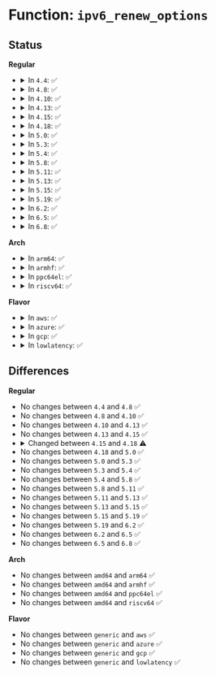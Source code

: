 # Function: <code>ipv6_renew_options</code>

## Status
<b>Regular</b>
<ul>
<li>
<details>
<summary>In <code>4.4</code>: ✅</summary>

```c
struct ipv6_txoptions *ipv6_renew_options(struct sock *sk, struct ipv6_txoptions *opt, int newtype, struct ipv6_opt_hdr *newopt, int newoptlen);
```

**Collision:** Unique Global

**Inline:** No

**Transformation:** False

**Instances:**

```
In net/ipv6/exthdrs.c (ffffffff817f3d00)
Location: net/ipv6/exthdrs.c:762
Inline: False
```
**Symbols:**

```
ffffffff817f3d00-ffffffff817f4033: ipv6_renew_options (STB_GLOBAL)
```
</details>
</li>
<li>
<details>
<summary>In <code>4.8</code>: ✅</summary>

```c
struct ipv6_txoptions *ipv6_renew_options(struct sock *sk, struct ipv6_txoptions *opt, int newtype, struct ipv6_opt_hdr *newopt, int newoptlen);
```

**Collision:** Unique Global

**Inline:** No

**Transformation:** False

**Instances:**

```
In net/ipv6/exthdrs.c (ffffffff81862c20)
Location: net/ipv6/exthdrs.c:810
Inline: False
Direct callers:
  - net/ipv6/exthdrs.c:ipv6_renew_options_kern
```
**Symbols:**

```
ffffffff81862c20-ffffffff81862f55: ipv6_renew_options (STB_GLOBAL)
```
</details>
</li>
<li>
<details>
<summary>In <code>4.10</code>: ✅</summary>

```c
struct ipv6_txoptions *ipv6_renew_options(struct sock *sk, struct ipv6_txoptions *opt, int newtype, struct ipv6_opt_hdr *newopt, int newoptlen);
```

**Collision:** Unique Global

**Inline:** No

**Transformation:** False

**Instances:**

```
In net/ipv6/exthdrs.c (ffffffff81895230)
Location: net/ipv6/exthdrs.c:1026
Inline: False
Direct callers:
  - net/ipv6/exthdrs.c:ipv6_renew_options_kern
```
**Symbols:**

```
ffffffff81895230-ffffffff81895565: ipv6_renew_options (STB_GLOBAL)
```
</details>
</li>
<li>
<details>
<summary>In <code>4.13</code>: ✅</summary>

```c
struct ipv6_txoptions *ipv6_renew_options(struct sock *sk, struct ipv6_txoptions *opt, int newtype, struct ipv6_opt_hdr *newopt, int newoptlen);
```

**Collision:** Unique Global

**Inline:** No

**Transformation:** False

**Instances:**

```
In net/ipv6/exthdrs.c (ffffffff818bb7a0)
Location: net/ipv6/exthdrs.c:1028
Inline: False
Direct callers:
  - net/ipv6/exthdrs.c:ipv6_renew_options_kern
```
**Symbols:**

```
ffffffff818bb7a0-ffffffff818bbad0: ipv6_renew_options (STB_GLOBAL)
```
</details>
</li>
<li>
<details>
<summary>In <code>4.15</code>: ✅</summary>

```c
struct ipv6_txoptions *ipv6_renew_options(struct sock *sk, struct ipv6_txoptions *opt, int newtype, struct ipv6_opt_hdr *newopt, int newoptlen);
```

**Collision:** Unique Global

**Inline:** No

**Transformation:** False

**Instances:**

```
In net/ipv6/exthdrs.c (ffffffff8193e860)
Location: net/ipv6/exthdrs.c:1078
Inline: False
Direct callers:
  - net/ipv6/exthdrs.c:ipv6_renew_options_kern
```
**Symbols:**

```
ffffffff8193e860-ffffffff8193eb90: ipv6_renew_options (STB_GLOBAL)
```
</details>
</li>
<li>
<details>
<summary>In <code>4.18</code>: ✅</summary>

```c
struct ipv6_txoptions *ipv6_renew_options(struct sock *sk, struct ipv6_txoptions *opt, int newtype, struct ipv6_opt_hdr *newopt);
```

**Collision:** Unique Global

**Inline:** No

**Transformation:** False

**Instances:**

```
In net/ipv6/exthdrs.c (ffffffff819977a0)
Location: net/ipv6/exthdrs.c:1057
Inline: False
Direct callers:
  - net/ipv6/calipso.c:calipso_req_delattr
  - net/ipv6/calipso.c:calipso_req_setattr
  - net/ipv6/calipso.c:calipso_opt_update
  - net/ipv6/calipso.c:calipso_opt_update
```
**Symbols:**

```
ffffffff819977a0-ffffffff81997ab0: ipv6_renew_options (STB_GLOBAL)
```
</details>
</li>
<li>
<details>
<summary>In <code>5.0</code>: ✅</summary>

```c
struct ipv6_txoptions *ipv6_renew_options(struct sock *sk, struct ipv6_txoptions *opt, int newtype, struct ipv6_opt_hdr *newopt);
```

**Collision:** Unique Global

**Inline:** No

**Transformation:** False

**Instances:**

```
In net/ipv6/exthdrs.c (ffffffff819ce070)
Location: net/ipv6/exthdrs.c:1057
Inline: False
Direct callers:
  - net/ipv6/calipso.c:calipso_req_delattr
  - net/ipv6/calipso.c:calipso_req_setattr
  - net/ipv6/calipso.c:calipso_opt_update
  - net/ipv6/calipso.c:calipso_opt_update
```
**Symbols:**

```
ffffffff819ce070-ffffffff819ce381: ipv6_renew_options (STB_GLOBAL)
```
</details>
</li>
<li>
<details>
<summary>In <code>5.3</code>: ✅</summary>

```c
struct ipv6_txoptions *ipv6_renew_options(struct sock *sk, struct ipv6_txoptions *opt, int newtype, struct ipv6_opt_hdr *newopt);
```

**Collision:** Unique Global

**Inline:** No

**Transformation:** False

**Instances:**

```
In net/ipv6/exthdrs.c (ffffffff81a3cc80)
Location: net/ipv6/exthdrs.c:1053
Inline: False
Direct callers:
  - net/ipv6/calipso.c:calipso_req_delattr
  - net/ipv6/calipso.c:calipso_req_setattr
  - net/ipv6/calipso.c:calipso_opt_update
  - net/ipv6/calipso.c:calipso_opt_update
```
**Symbols:**

```
ffffffff81a3cc80-ffffffff81a3cfaf: ipv6_renew_options (STB_GLOBAL)
```
</details>
</li>
<li>
<details>
<summary>In <code>5.4</code>: ✅</summary>

```c
struct ipv6_txoptions *ipv6_renew_options(struct sock *sk, struct ipv6_txoptions *opt, int newtype, struct ipv6_opt_hdr *newopt);
```

**Collision:** Unique Global

**Inline:** No

**Transformation:** False

**Instances:**

```
In net/ipv6/exthdrs.c (ffffffff81a73900)
Location: net/ipv6/exthdrs.c:1053
Inline: False
Direct callers:
  - net/ipv6/calipso.c:calipso_req_delattr
  - net/ipv6/calipso.c:calipso_req_setattr
  - net/ipv6/calipso.c:calipso_opt_update
  - net/ipv6/calipso.c:calipso_opt_update
```
**Symbols:**

```
ffffffff81a73900-ffffffff81a73c2f: ipv6_renew_options (STB_GLOBAL)
```
</details>
</li>
<li>
<details>
<summary>In <code>5.8</code>: ✅</summary>

```c
struct ipv6_txoptions *ipv6_renew_options(struct sock *sk, struct ipv6_txoptions *opt, int newtype, struct ipv6_opt_hdr *newopt);
```

**Collision:** Unique Global

**Inline:** No

**Transformation:** False

**Instances:**

```
In net/ipv6/exthdrs.c (ffffffff81b6db30)
Location: net/ipv6/exthdrs.c:1250
Inline: False
Direct callers:
  - net/ipv6/calipso.c:calipso_req_delattr
  - net/ipv6/calipso.c:calipso_req_setattr
  - net/ipv6/calipso.c:calipso_opt_update
  - net/ipv6/calipso.c:calipso_opt_update
```
**Symbols:**

```
ffffffff81b6db30-ffffffff81b6de5b: ipv6_renew_options (STB_GLOBAL)
```
</details>
</li>
<li>
<details>
<summary>In <code>5.11</code>: ✅</summary>

```c
struct ipv6_txoptions *ipv6_renew_options(struct sock *sk, struct ipv6_txoptions *opt, int newtype, struct ipv6_opt_hdr *newopt);
```

**Collision:** Unique Global

**Inline:** No

**Transformation:** False

**Instances:**

```
In net/ipv6/exthdrs.c (ffffffff81b7c5e0)
Location: net/ipv6/exthdrs.c:1244
Inline: False
Direct callers:
  - net/ipv6/ipv6_sockglue.c:ipv6_set_opt_hdr
  - net/ipv6/calipso.c:calipso_req_delattr
  - net/ipv6/calipso.c:calipso_req_setattr
  - net/ipv6/calipso.c:calipso_opt_update
```
**Symbols:**

```
ffffffff81b7c5e0-ffffffff81b7c8df: ipv6_renew_options (STB_GLOBAL)
```
</details>
</li>
<li>
<details>
<summary>In <code>5.13</code>: ✅</summary>

```c
struct ipv6_txoptions *ipv6_renew_options(struct sock *sk, struct ipv6_txoptions *opt, int newtype, struct ipv6_opt_hdr *newopt);
```

**Collision:** Unique Global

**Inline:** No

**Transformation:** False

**Instances:**

```
In net/ipv6/exthdrs.c (ffffffff81b6b1a0)
Location: net/ipv6/exthdrs.c:1244
Inline: False
Direct callers:
  - net/ipv6/ipv6_sockglue.c:ipv6_set_opt_hdr
  - net/ipv6/calipso.c:calipso_req_delattr
  - net/ipv6/calipso.c:calipso_req_setattr
  - net/ipv6/calipso.c:calipso_opt_update
```
**Symbols:**

```
ffffffff81b6b1a0-ffffffff81b6b49f: ipv6_renew_options (STB_GLOBAL)
```
</details>
</li>
<li>
<details>
<summary>In <code>5.15</code>: ✅</summary>

```c
struct ipv6_txoptions *ipv6_renew_options(struct sock *sk, struct ipv6_txoptions *opt, int newtype, struct ipv6_opt_hdr *newopt);
```

**Collision:** Unique Global

**Inline:** No

**Transformation:** False

**Instances:**

```
In net/ipv6/exthdrs.c (ffffffff81c33000)
Location: net/ipv6/exthdrs.c:1292
Inline: False
Direct callers:
  - net/ipv6/ipv6_sockglue.c:ipv6_set_opt_hdr
  - net/ipv6/calipso.c:calipso_req_delattr
  - net/ipv6/calipso.c:calipso_req_setattr
  - net/ipv6/calipso.c:calipso_opt_update
```
**Symbols:**

```
ffffffff81c33000-ffffffff81c332ff: ipv6_renew_options (STB_GLOBAL)
```
</details>
</li>
<li>
<details>
<summary>In <code>5.19</code>: ✅</summary>

```c
struct ipv6_txoptions *ipv6_renew_options(struct sock *sk, struct ipv6_txoptions *opt, int newtype, struct ipv6_opt_hdr *newopt);
```

**Collision:** Unique Global

**Inline:** No

**Transformation:** False

**Instances:**

```
In net/ipv6/exthdrs.c (ffffffff81dd0750)
Location: net/ipv6/exthdrs.c:1293
Inline: False
Direct callers:
  - net/ipv6/ipv6_sockglue.c:ipv6_set_opt_hdr
  - net/ipv6/calipso.c:calipso_req_delattr
  - net/ipv6/calipso.c:calipso_req_setattr
  - net/ipv6/calipso.c:calipso_opt_update
  - net/ipv6/calipso.c:calipso_opt_update
```
**Symbols:**

```
ffffffff81dd0750-ffffffff81dd0af6: ipv6_renew_options (STB_GLOBAL)
```
</details>
</li>
<li>
<details>
<summary>In <code>6.2</code>: ✅</summary>

```c
struct ipv6_txoptions *ipv6_renew_options(struct sock *sk, struct ipv6_txoptions *opt, int newtype, struct ipv6_opt_hdr *newopt);
```

**Collision:** Unique Global

**Inline:** No

**Transformation:** False

**Instances:**

```
In net/ipv6/exthdrs.c (ffffffff81fa1b20)
Location: net/ipv6/exthdrs.c:1293
Inline: False
Direct callers:
  - net/ipv6/ipv6_sockglue.c:ipv6_set_opt_hdr
  - net/ipv6/calipso.c:calipso_req_delattr
  - net/ipv6/calipso.c:calipso_req_setattr
  - net/ipv6/calipso.c:calipso_opt_update
  - net/ipv6/calipso.c:calipso_opt_update
```
**Symbols:**

```
ffffffff81fa1b20-ffffffff81fa1ec6: ipv6_renew_options (STB_GLOBAL)
```
</details>
</li>
<li>
<details>
<summary>In <code>6.5</code>: ✅</summary>

```c
struct ipv6_txoptions *ipv6_renew_options(struct sock *sk, struct ipv6_txoptions *opt, int newtype, struct ipv6_opt_hdr *newopt);
```

**Collision:** Unique Global

**Inline:** No

**Transformation:** False

**Instances:**

```
In net/ipv6/exthdrs.c (ffffffff820023a0)
Location: net/ipv6/exthdrs.c:1260
Inline: False
Direct callers:
  - net/ipv6/ipv6_sockglue.c:ipv6_set_opt_hdr
  - net/ipv6/calipso.c:calipso_req_delattr
  - net/ipv6/calipso.c:calipso_req_setattr
  - net/ipv6/calipso.c:calipso_opt_update
  - net/ipv6/calipso.c:calipso_opt_update
```
**Symbols:**

```
ffffffff820023a0-ffffffff82002746: ipv6_renew_options (STB_GLOBAL)
```
</details>
</li>
<li>
<details>
<summary>In <code>6.8</code>: ✅</summary>

```c
struct ipv6_txoptions *ipv6_renew_options(struct sock *sk, struct ipv6_txoptions *opt, int newtype, struct ipv6_opt_hdr *newopt);
```

**Collision:** Unique Global

**Inline:** No

**Transformation:** False

**Instances:**

```
In net/ipv6/exthdrs.c (ffffffff820d11a0)
Location: net/ipv6/exthdrs.c:1265
Inline: False
Direct callers:
  - net/ipv6/ipv6_sockglue.c:ipv6_set_opt_hdr
  - net/ipv6/calipso.c:calipso_req_delattr
  - net/ipv6/calipso.c:calipso_req_setattr
  - net/ipv6/calipso.c:calipso_opt_update
  - net/ipv6/calipso.c:calipso_opt_update
```
**Symbols:**

```
ffffffff820d11a0-ffffffff820d1546: ipv6_renew_options (STB_GLOBAL)
```
</details>
</li>
</ul>
<b>Arch</b>
<ul>
<li>
<details>
<summary>In <code>arm64</code>: ✅</summary>

```c
struct ipv6_txoptions *ipv6_renew_options(struct sock *sk, struct ipv6_txoptions *opt, int newtype, struct ipv6_opt_hdr *newopt);
```

**Collision:** Unique Global

**Inline:** No

**Transformation:** False

**Instances:**

```
In net/ipv6/exthdrs.c (ffff800010d3c320)
Location: net/ipv6/exthdrs.c:1053
Inline: False
Direct callers:
  - net/ipv6/calipso.c:calipso_req_delattr
  - net/ipv6/calipso.c:calipso_req_setattr
  - net/ipv6/calipso.c:calipso_opt_update
  - net/ipv6/calipso.c:calipso_opt_update
```
**Symbols:**

```
ffff800010d3c320-ffff800010d3c618: ipv6_renew_options (STB_GLOBAL)
```
</details>
</li>
<li>
<details>
<summary>In <code>armhf</code>: ✅</summary>

```c
struct ipv6_txoptions *ipv6_renew_options(struct sock *sk, struct ipv6_txoptions *opt, int newtype, struct ipv6_opt_hdr *newopt);
```

**Collision:** Unique Global

**Inline:** No

**Transformation:** False

**Instances:**

```
In net/ipv6/exthdrs.c (c0e3f540)
Location: net/ipv6/exthdrs.c:1053
Inline: False
Direct callers:
  - net/ipv6/calipso.c:calipso_req_delattr
  - net/ipv6/calipso.c:calipso_req_setattr
  - net/ipv6/calipso.c:calipso_opt_update
  - net/ipv6/calipso.c:calipso_opt_update
  - net/ipv6/calipso.c:calipso_opt_update
```
**Symbols:**

```
c0e3f540-c0e3f870: ipv6_renew_options (STB_GLOBAL)
```
</details>
</li>
<li>
<details>
<summary>In <code>ppc64el</code>: ✅</summary>

```c
struct ipv6_txoptions *ipv6_renew_options(struct sock *sk, struct ipv6_txoptions *opt, int newtype, struct ipv6_opt_hdr *newopt);
```

**Collision:** Unique Global

**Inline:** No

**Transformation:** False

**Instances:**

```
In net/ipv6/exthdrs.c (c000000000e6ff80)
Location: net/ipv6/exthdrs.c:1053
Inline: False
Direct callers:
  - net/ipv6/calipso.c:calipso_req_delattr
  - net/ipv6/calipso.c:calipso_req_setattr
  - net/ipv6/calipso.c:calipso_opt_update
  - net/ipv6/calipso.c:calipso_opt_update
```
**Symbols:**

```
c000000000e6ff80-c000000000e703a4: ipv6_renew_options (STB_GLOBAL)
```
</details>
</li>
<li>
<details>
<summary>In <code>riscv64</code>: ✅</summary>

```c
struct ipv6_txoptions *ipv6_renew_options(struct sock *sk, struct ipv6_txoptions *opt, int newtype, struct ipv6_opt_hdr *newopt);
```

**Collision:** Unique Global

**Inline:** No

**Transformation:** False

**Instances:**

```
In net/ipv6/exthdrs.c (ffffffe000878d7a)
Location: net/ipv6/exthdrs.c:1053
Inline: False
Direct callers:
  - net/ipv6/calipso.c:calipso_req_delattr
  - net/ipv6/calipso.c:calipso_req_setattr
  - net/ipv6/calipso.c:calipso_opt_update
  - net/ipv6/calipso.c:calipso_opt_update
```
**Symbols:**

```
ffffffe000878d7a-ffffffe000878ffc: ipv6_renew_options (STB_GLOBAL)
```
</details>
</li>
</ul>
<b>Flavor</b>
<ul>
<li>
<details>
<summary>In <code>aws</code>: ✅</summary>

```c
struct ipv6_txoptions *ipv6_renew_options(struct sock *sk, struct ipv6_txoptions *opt, int newtype, struct ipv6_opt_hdr *newopt);
```

**Collision:** Unique Global

**Inline:** No

**Transformation:** False

**Instances:**

```
In net/ipv6/exthdrs.c (ffffffff81a12f90)
Location: net/ipv6/exthdrs.c:1053
Inline: False
Direct callers:
  - net/ipv6/calipso.c:calipso_req_delattr
  - net/ipv6/calipso.c:calipso_req_setattr
  - net/ipv6/calipso.c:calipso_opt_update
  - net/ipv6/calipso.c:calipso_opt_update
```
**Symbols:**

```
ffffffff81a12f90-ffffffff81a132bf: ipv6_renew_options (STB_GLOBAL)
```
</details>
</li>
<li>
<details>
<summary>In <code>azure</code>: ✅</summary>

```c
struct ipv6_txoptions *ipv6_renew_options(struct sock *sk, struct ipv6_txoptions *opt, int newtype, struct ipv6_opt_hdr *newopt);
```

**Collision:** Unique Global

**Inline:** No

**Transformation:** False

**Instances:**

```
In net/ipv6/exthdrs.c (ffffffff819cfd50)
Location: net/ipv6/exthdrs.c:1053
Inline: False
Direct callers:
  - net/ipv6/calipso.c:calipso_req_delattr
  - net/ipv6/calipso.c:calipso_req_setattr
  - net/ipv6/calipso.c:calipso_opt_update
  - net/ipv6/calipso.c:calipso_opt_update
```
**Symbols:**

```
ffffffff819cfd50-ffffffff819d007f: ipv6_renew_options (STB_GLOBAL)
```
</details>
</li>
<li>
<details>
<summary>In <code>gcp</code>: ✅</summary>

```c
struct ipv6_txoptions *ipv6_renew_options(struct sock *sk, struct ipv6_txoptions *opt, int newtype, struct ipv6_opt_hdr *newopt);
```

**Collision:** Unique Global

**Inline:** No

**Transformation:** False

**Instances:**

```
In net/ipv6/exthdrs.c (ffffffff81a7da10)
Location: net/ipv6/exthdrs.c:1053
Inline: False
Direct callers:
  - net/ipv6/calipso.c:calipso_req_delattr
  - net/ipv6/calipso.c:calipso_req_setattr
  - net/ipv6/calipso.c:calipso_opt_update
  - net/ipv6/calipso.c:calipso_opt_update
```
**Symbols:**

```
ffffffff81a7da10-ffffffff81a7dd3f: ipv6_renew_options (STB_GLOBAL)
```
</details>
</li>
<li>
<details>
<summary>In <code>lowlatency</code>: ✅</summary>

```c
struct ipv6_txoptions *ipv6_renew_options(struct sock *sk, struct ipv6_txoptions *opt, int newtype, struct ipv6_opt_hdr *newopt);
```

**Collision:** Unique Global

**Inline:** No

**Transformation:** False

**Instances:**

```
In net/ipv6/exthdrs.c (ffffffff81a8a260)
Location: net/ipv6/exthdrs.c:1053
Inline: False
Direct callers:
  - net/ipv6/calipso.c:calipso_req_delattr
  - net/ipv6/calipso.c:calipso_req_setattr
  - net/ipv6/calipso.c:calipso_opt_update
  - net/ipv6/calipso.c:calipso_opt_update
```
**Symbols:**

```
ffffffff81a8a260-ffffffff81a8a58f: ipv6_renew_options (STB_GLOBAL)
```
</details>
</li>
</ul>

## Differences
<b>Regular</b>
<ul>
<li>
No changes between <code>4.4</code> and <code>4.8</code> ✅
</li>
<li>
No changes between <code>4.8</code> and <code>4.10</code> ✅
</li>
<li>
No changes between <code>4.10</code> and <code>4.13</code> ✅
</li>
<li>
No changes between <code>4.13</code> and <code>4.15</code> ✅
</li>
<li>
<details>
<summary>Changed between <code>4.15</code> and <code>4.18</code> ⚠️</summary>
<ul>
<li>
<b>Param removed. </b>
<code>int newoptlen</code>
</li>
</ul>
</details>
</li>
<li>
No changes between <code>4.18</code> and <code>5.0</code> ✅
</li>
<li>
No changes between <code>5.0</code> and <code>5.3</code> ✅
</li>
<li>
No changes between <code>5.3</code> and <code>5.4</code> ✅
</li>
<li>
No changes between <code>5.4</code> and <code>5.8</code> ✅
</li>
<li>
No changes between <code>5.8</code> and <code>5.11</code> ✅
</li>
<li>
No changes between <code>5.11</code> and <code>5.13</code> ✅
</li>
<li>
No changes between <code>5.13</code> and <code>5.15</code> ✅
</li>
<li>
No changes between <code>5.15</code> and <code>5.19</code> ✅
</li>
<li>
No changes between <code>5.19</code> and <code>6.2</code> ✅
</li>
<li>
No changes between <code>6.2</code> and <code>6.5</code> ✅
</li>
<li>
No changes between <code>6.5</code> and <code>6.8</code> ✅
</li>
</ul>
<b>Arch</b>
<ul>
<li>
No changes between <code>amd64</code> and <code>arm64</code> ✅
</li>
<li>
No changes between <code>amd64</code> and <code>armhf</code> ✅
</li>
<li>
No changes between <code>amd64</code> and <code>ppc64el</code> ✅
</li>
<li>
No changes between <code>amd64</code> and <code>riscv64</code> ✅
</li>
</ul>
<b>Flavor</b>
<ul>
<li>
No changes between <code>generic</code> and <code>aws</code> ✅
</li>
<li>
No changes between <code>generic</code> and <code>azure</code> ✅
</li>
<li>
No changes between <code>generic</code> and <code>gcp</code> ✅
</li>
<li>
No changes between <code>generic</code> and <code>lowlatency</code> ✅
</li>
</ul>
